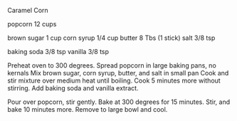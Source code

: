 Caramel Corn

popcorn		12 cups

brown sugar	1 cup 
corn syrup		1/4 cup
butter		8 Tbs (1 stick)
salt		3/8 tsp

baking soda	3/8 tsp
vanilla		3/8 tsp

Preheat oven to 300 degrees.
Spread popcorn in large baking pans, no kernals
Mix brown sugar, corn syrup, butter, and salt in small pan 
Cook and stir mixture over medium heat until boiling.
Cook 5 minutes more without stirring.
Add baking soda and vanilla extract.

Pour over popcorn, stir gently.
Bake at 300 degrees for 15 minutes.
Stir, and bake 10 minutes more.
Remove to large bowl and cool.

